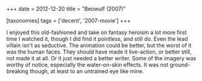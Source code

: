 +++
date = 2012-12-20
title = "Beowulf (2007)"

[taxonomies]
tags = ['decent', '2007-movie']
+++

I enjoyed this old-fashioned and take on fantasy heroism a lot more
first time I watched it, though I did find it pointless, and still do.
Even the lead villain isn\'t as seductive. The animation could be
better, but the worst of it was the human faces. They should have made
it live-action, or better still, not made it at all. Or it just needed a
better writer. Some of the imagery was worthy of notice, especially the
water-on-skin effects. It was not ground-breaking though, at least to an
untrained eye like mine.
